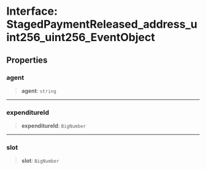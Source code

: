 # Interface: StagedPaymentReleased\_address\_uint256\_uint256\_EventObject

## Properties

### agent

> **agent**: `string`

***

### expenditureId

> **expenditureId**: `BigNumber`

***

### slot

> **slot**: `BigNumber`
